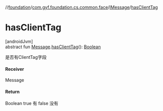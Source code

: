 //[foundation](../../../index.md)/[com.gyf.foundation.cs.common.face](../index.md)/[IMessage](index.md)/[hasClientTag](has-client-tag.md)

# hasClientTag

[androidJvm]\
abstract fun [Message](https://developer.android.com/reference/kotlin/android/os/Message.html).[hasClientTag](has-client-tag.md)(): [Boolean](https://kotlinlang.org/api/core/kotlin-stdlib/kotlin/-boolean/index.html)

是否有ClientTag字段

#### Receiver

Message

#### Return

Boolean true 有 false 没有